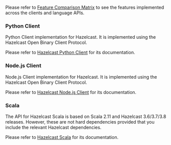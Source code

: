 

Please refer to <a href="https://hazelcast.org/clients-languages/" target="_blank">Feature Comparison Matrix</a> to see the features implemented across the clients and language APIs.


### Python Client


Python Client implementation for Hazelcast. It is implemented using the Hazelcast Open Binary Client Protocol. 

Please refer to <a href="http://hazelcast.github.io/hazelcast-python-client/" target="_blank">Hazelcast Python Client</a> for its documentation. 

### Node.js Client

Node.js Client implementation for Hazelcast. It is implemented using the Hazelcast Open Binary Client Protocol. 

Please refer to <a href="https://github.com/hazelcast/hazelcast-nodejs-client" target="_blank">Hazelcast Node.js Client</a> for its documentation. 

### Scala 

The API for Hazelcast Scala is based on Scala 2.11 and Hazelcast 3.6/3.7/3.8 releases. However, these are not hard dependencies provided that you include the relevant Hazelcast dependencies.

Please refer to <a href="https://github.com/hazelcast/hazelcast-scala" target="_blank">Hazelcast Scala</a> for its documentation. 

